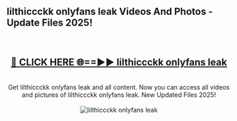 <h2>lilthiccckk onlyfans leak Videos And Photos - Update Files 2025!</h2>
<br>
<div align="center">
<h2><a href="https://linkcuts.com/hfmhzwbr" rel="nofollow">🔴 CLICK HERE 🌐==►► lilthiccckk onlyfans leak</a></h2>
<br>
Get lilthiccckk onlyfans leak and all content. Now you can access all videos and pictures of lilthiccckk onlyfans leak. New Updated Files 2025!
<br>
<br>
<a href="https://linkcuts.com/hfmhzwbr" rel="nofollow" data-target="animated-image.originalLink"><img src="https://i.ibb.co.com/WyWwxjT/player-gif2.gif" alt="lilthiccckk onlyfans leak" style="max-width: 100%; display: inline-block;" data-target="animated-image.originalImage"></a>
</div>
<br>